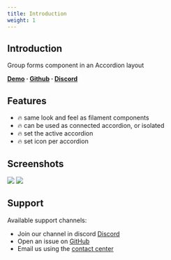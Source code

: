 ```yaml
---
title: Introduction
weight: 1
---
```


## Introduction
Group forms component in an Accordion layout

**[Demo](https://demo.larazeus.com/admin/components-demo/accordion) · [Github](https://github.com/lara-zeus/accordion) · [Discord](#)**

## Features

- 🔥 same look and feel as filament components
- 🔥 can be used as connected accordion, or isolated
- 🔥 set the active accordion
- 🔥 set icon per accordion

## Screenshots

![](https://larazeus.com/images/screenshots/accordion/accordion-1.webp)
![](https://larazeus.com/images/screenshots/accordion/cover.webp)

## Support

Available support channels:

* Join our channel in discord [Discord](#)
* Open an issue on [GitHub](https://github.com/lara-zeus/accordion/issues)
* Email us using the [contact center](https://larazeus.com/contact-us)

